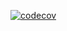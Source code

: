 [![codecov](https://coveralls.io/repos/github/zhqqqy/hello-world/badge.svg?branch=gh-pages)](https://coveralls.io/github/zhqqqy/hello-world)
